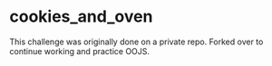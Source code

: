 cookies_and_oven
================

This challenge was originally done on a private repo. Forked over to continue working and practice OOJS.
